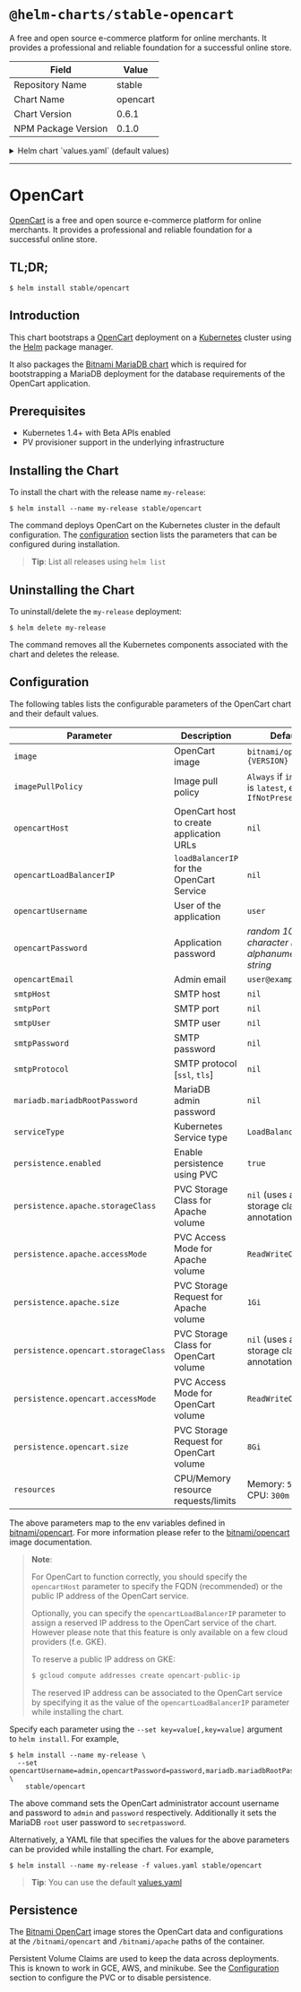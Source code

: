 # `@helm-charts/stable-opencart`

A free and open source e-commerce platform for online merchants. It provides a professional and reliable foundation for a successful online store.

| Field               | Value    |
| ------------------- | -------- |
| Repository Name     | stable   |
| Chart Name          | opencart |
| Chart Version       | 0.6.1    |
| NPM Package Version | 0.1.0    |

<details>

<summary>Helm chart `values.yaml` (default values)</summary>

```yaml
## Bitnami OpenCart image version
## ref: https://hub.docker.com/r/bitnami/opencart/tags/
##
image: bitnami/opencart:3.0.2-0-r1

## Specify a imagePullPolicy
## Defaults to 'Always' if image tag is 'latest', else set to 'IfNotPresent'
## ref: http://kubernetes.io/docs/user-guide/images/#pre-pulling-images
##
# imagePullPolicy:

## OpenCart host to create application URLs
## ref: https://github.com/bitnami/bitnami-docker-opencart#configuration
##
# opencartHost:

## loadBalancerIP for the OpenCart Service (optional, cloud specific)
## ref: http://kubernetes.io/docs/user-guide/services/#type-loadbalancer
##
# opencartLoadBalancerIP:

## User of the application
## ref: https://github.com/bitnami/bitnami-docker-opencart#configuration
##
opencartUsername: user

## Application password
## Defaults to a random 10-character alphanumeric string if not set
## ref: https://github.com/bitnami/bitnami-docker-opencart#configuration
##
# opencartPassword:

## Admin email
## ref: https://github.com/bitnami/bitnami-docker-opencart#configuration
##
opencartEmail: user@example.com

## SMTP mail delivery configuration
## ref: https://github.com/bitnami/bitnami-docker-opencart/#smtp-configuration
##
# smtpHost:
# smtpPort:
# smtpUser:
# smtpPassword:
# smtpProtocol:

##
## MariaDB chart configuration
##
mariadb:
  ## MariaDB admin password
  ## ref: https://github.com/bitnami/bitnami-docker-mariadb/blob/master/README.md#setting-the-root-password-on-first-run
  ##
  # mariadbRootPassword:

  ## Enable persistence using Persistent Volume Claims
  ## ref: http://kubernetes.io/docs/user-guide/persistent-volumes/
  ##
  persistence:
    enabled: true
    ## mariadb data Persistent Volume Storage Class
    ## If defined, storageClassName: <storageClass>
    ## If set to "-", storageClassName: "", which disables dynamic provisioning
    ## If undefined (the default) or set to null, no storageClassName spec is
    ##   set, choosing the default provisioner.  (gp2 on AWS, standard on
    ##   GKE, AWS & OpenStack)
    ##
    # storageClass: "-"
    accessMode: ReadWriteOnce
    size: 8Gi

## Kubernetes configuration
## For minikube, set this to NodePort, elsewhere use LoadBalancer
##
serviceType: LoadBalancer

## Enable persistence using Persistent Volume Claims
## ref: http://kubernetes.io/docs/user-guide/persistent-volumes/
##
persistence:
  enabled: true
  apache:
    ## apache data Persistent Volume Storage Class
    ## If defined, storageClassName: <storageClass>
    ## If set to "-", storageClassName: "", which disables dynamic provisioning
    ## If undefined (the default) or set to null, no storageClassName spec is
    ##   set, choosing the default provisioner.  (gp2 on AWS, standard on
    ##   GKE, AWS & OpenStack)
    ##
    # storageClass: "-"
    accessMode: ReadWriteOnce
    size: 1Gi
  opencart:
    ## opencart data Persistent Volume Storage Class
    ## If defined, storageClassName: <storageClass>
    ## If set to "-", storageClassName: "", which disables dynamic provisioning
    ## If undefined (the default) or set to null, no storageClassName spec is
    ##   set, choosing the default provisioner.  (gp2 on AWS, standard on
    ##   GKE, AWS & OpenStack)
    ##
    # storageClass: "-"
    accessMode: ReadWriteOnce
    size: 8Gi

## Configure resource requests and limits
## ref: http://kubernetes.io/docs/user-guide/compute-resources/
##
resources:
  requests:
    memory: 512Mi
    cpu: 300m
```

</details>

---

# OpenCart

[OpenCart](https://opencart.com/) is a free and open source e-commerce platform for online merchants. It provides a professional and reliable foundation for a successful online store.

## TL;DR;

```console
$ helm install stable/opencart
```

## Introduction

This chart bootstraps a [OpenCart](https://github.com/bitnami/bitnami-docker-opencart) deployment on a [Kubernetes](http://kubernetes.io) cluster using the [Helm](https://helm.sh) package manager.

It also packages the [Bitnami MariaDB chart](https://github.com/kubernetes/charts/tree/master/stable/mariadb) which is required for bootstrapping a MariaDB deployment for the database requirements of the OpenCart application.

## Prerequisites

- Kubernetes 1.4+ with Beta APIs enabled
- PV provisioner support in the underlying infrastructure

## Installing the Chart

To install the chart with the release name `my-release`:

```console
$ helm install --name my-release stable/opencart
```

The command deploys OpenCart on the Kubernetes cluster in the default configuration. The [configuration](#configuration) section lists the parameters that can be configured during installation.

> **Tip**: List all releases using `helm list`

## Uninstalling the Chart

To uninstall/delete the `my-release` deployment:

```console
$ helm delete my-release
```

The command removes all the Kubernetes components associated with the chart and deletes the release.

## Configuration

The following tables lists the configurable parameters of the OpenCart chart and their default values.

| Parameter                           | Description                               | Default                                                  |
| ----------------------------------- | ----------------------------------------- | -------------------------------------------------------- |
| `image`                             | OpenCart image                            | `bitnami/opencart:{VERSION}`                             |
| `imagePullPolicy`                   | Image pull policy                         | `Always` if `image` tag is `latest`, else `IfNotPresent` |
| `opencartHost`                      | OpenCart host to create application URLs  | `nil`                                                    |
| `opencartLoadBalancerIP`            | `loadBalancerIP` for the OpenCart Service | `nil`                                                    |
| `opencartUsername`                  | User of the application                   | `user`                                                   |
| `opencartPassword`                  | Application password                      | _random 10 character long alphanumeric string_           |
| `opencartEmail`                     | Admin email                               | `user@example.com`                                       |
| `smtpHost`                          | SMTP host                                 | `nil`                                                    |
| `smtpPort`                          | SMTP port                                 | `nil`                                                    |
| `smtpUser`                          | SMTP user                                 | `nil`                                                    |
| `smtpPassword`                      | SMTP password                             | `nil`                                                    |
| `smtpProtocol`                      | SMTP protocol [`ssl`, `tls`]              | `nil`                                                    |
| `mariadb.mariadbRootPassword`       | MariaDB admin password                    | `nil`                                                    |
| `serviceType`                       | Kubernetes Service type                   | `LoadBalancer`                                           |
| `persistence.enabled`               | Enable persistence using PVC              | `true`                                                   |
| `persistence.apache.storageClass`   | PVC Storage Class for Apache volume       | `nil` (uses alpha storage class annotation)              |
| `persistence.apache.accessMode`     | PVC Access Mode for Apache volume         | `ReadWriteOnce`                                          |
| `persistence.apache.size`           | PVC Storage Request for Apache volume     | `1Gi`                                                    |
| `persistence.opencart.storageClass` | PVC Storage Class for OpenCart volume     | `nil` (uses alpha storage class annotation)              |
| `persistence.opencart.accessMode`   | PVC Access Mode for OpenCart volume       | `ReadWriteOnce`                                          |
| `persistence.opencart.size`         | PVC Storage Request for OpenCart volume   | `8Gi`                                                    |
| `resources`                         | CPU/Memory resource requests/limits       | Memory: `512Mi`, CPU: `300m`                             |

The above parameters map to the env variables defined in [bitnami/opencart](http://github.com/bitnami/bitnami-docker-opencart). For more information please refer to the [bitnami/opencart](http://github.com/bitnami/bitnami-docker-opencart) image documentation.

> **Note**:
>
> For OpenCart to function correctly, you should specify the `opencartHost` parameter to specify the FQDN (recommended) or the public IP address of the OpenCart service.
>
> Optionally, you can specify the `opencartLoadBalancerIP` parameter to assign a reserved IP address to the OpenCart service of the chart. However please note that this feature is only available on a few cloud providers (f.e. GKE).
>
> To reserve a public IP address on GKE:
>
> ```bash
> $ gcloud compute addresses create opencart-public-ip
> ```
>
> The reserved IP address can be associated to the OpenCart service by specifying it as the value of the `opencartLoadBalancerIP` parameter while installing the chart.

Specify each parameter using the `--set key=value[,key=value]` argument to `helm install`. For example,

```console
$ helm install --name my-release \
  --set opencartUsername=admin,opencartPassword=password,mariadb.mariadbRootPassword=secretpassword \
    stable/opencart
```

The above command sets the OpenCart administrator account username and password to `admin` and `password` respectively. Additionally it sets the MariaDB `root` user password to `secretpassword`.

Alternatively, a YAML file that specifies the values for the above parameters can be provided while installing the chart. For example,

```console
$ helm install --name my-release -f values.yaml stable/opencart
```

> **Tip**: You can use the default [values.yaml](values.yaml)

## Persistence

The [Bitnami OpenCart](https://github.com/bitnami/bitnami-docker-opencart) image stores the OpenCart data and configurations at the `/bitnami/opencart` and `/bitnami/apache` paths of the container.

Persistent Volume Claims are used to keep the data across deployments. This is known to work in GCE, AWS, and minikube.
See the [Configuration](#configuration) section to configure the PVC or to disable persistence.

